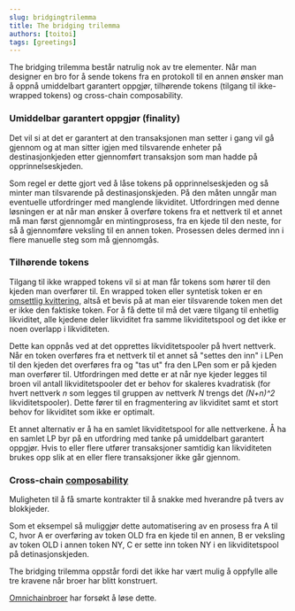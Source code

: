 ```yaml
---
slug: bridgingtrilemma
title: The bridging trilemma
authors: [toitoi]
tags: [greetings]
---
```


The bridging trilemma består natrulig nok av tre elementer. Når man designer en bro for å sende tokens fra en protokoll til en annen ønsker man å oppnå umiddelbart garantert oppgjør, tilhørende tokens (tilgang til ikke-wrapped tokens) og cross-chain composability. 

### Umiddelbar garantert oppgjør (finality) 

Det vil si at det er garantert at den transaksjonen man setter i gang vil gå gjennom og at man sitter igjen med tilsvarende enheter på destinasjonkjeden etter gjennomført transaksjon som man hadde på opprinnelseskjeden. 

Som regel er dette gjort ved å låse tokens på opprinnelseskjeden og så minter man tilsvarende på destinasjonskjeden. På den måten unngår man eventuelle utfordringer med manglende likviditet. Utfordringen med denne løsningen er at når man ønsker å overføre tokens fra et nettverk til et annet må man først gjennomgår en mintingprosess, fra en kjede til den neste, for så å gjennomføre veksling til en annen token. Prosessen deles dermed inn i flere manuelle steg som må gjennomgås. 

### Tilhørende tokens

Tilgang til ikke wrapped tokens vil si at man får tokens som hører til den kjeden man overfører til. En wrapped token eller syntetisk token er en [omsettlig kvittering](./omsettligkvittering.md), altså et bevis på at man eier tilsvarende token men det er ikke den faktiske token. For å få dette til må det være tilgang til enhetlig likviditet, alle kjedene deler likviditet fra samme likviditetspool og det ikke er noen overlapp i likviditeten. 

Dette kan oppnås ved at det opprettes likviditetspooler på hvert nettverk. Når en token overføres fra et nettverk til et annet så "settes den inn" i LPen til den kjeden det overføres fra og "tas ut" fra den LPen som er på kjeden man overfører til. Utfordringen med dette er at når nye kjeder legges til broen vil antall likviditetspooler det er behov for skaleres kvadratisk (for hvert nettverk *n* som legges til gruppen av nettverk *N* trengs det *(N+n)^2* likviditetspooler). Dette fører til en fragmentering av likviditet samt et stort behov for likviditet som ikke er optimalt.

Et annet alternativ er å ha en samlet likviditetspool for alle nettverkene. Å ha en samlet LP byr på en utfordring med tanke på umiddelbart garantert oppgjør. Hvis to eller flere utfører transaksjoner samtidig kan likviditeten brukes opp slik at en eller flere transaksjoner ikke går gjennom.  

### Cross-chain [composability](/konsepter/grunnleggende/composability.md) 
Muligheten til å få smarte kontrakter til å snakke med hverandre på tvers av blokkjeder. 

Som et eksempel så muliggjør dette automatisering av en prosess fra A til C, hvor A er overføring av token OLD fra en kjede til en annen, B er veksling av token OLD i annen token NY, C er sette inn token NY i en likviditetspool på detinasjonskjeden. 

The bridging trilemma oppstår fordi det ikke har vært mulig å oppfylle alle tre kravene når broer har blitt konstruert.

[Omnichainbroer](/konsepter/grunnleggende/bro.md) har forsøkt å løse dette.

